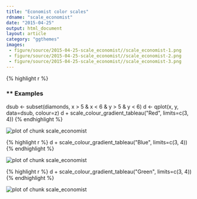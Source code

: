 ```yaml
---
title: "Economist color scales"
rdname: "scale_economist"
date: "2015-04-25"
output: html_document
layout: article
category: "ggthemes"
images:
 - figure/source/2015-04-25-scale_economist//scale_economist-1.png
 - figure/source/2015-04-25-scale_economist//scale_economist-2.png
 - figure/source/2015-04-25-scale_economist//scale_economist-3.png
---
```





{% highlight r %}
### ** Examples

dsub <- subset(diamonds, x > 5 & x < 6 & y > 5 & y < 6)
d <- qplot(x, y, data=dsub, colour=z)
d + scale_colour_gradient_tableau("Red", limits=c(3, 4))
{% endhighlight %}

![plot of chunk scale_economist](/allYourFigureAreBelongToUs/figure/source/2015-04-25-scale_economist/scale_economist-1.png) 

{% highlight r %}
d + scale_colour_gradient_tableau("Blue", limits=c(3, 4))
{% endhighlight %}

![plot of chunk scale_economist](/allYourFigureAreBelongToUs/figure/source/2015-04-25-scale_economist/scale_economist-2.png) 

{% highlight r %}
d + scale_colour_gradient_tableau("Green", limits=c(3, 4))
{% endhighlight %}

![plot of chunk scale_economist](/allYourFigureAreBelongToUs/figure/source/2015-04-25-scale_economist/scale_economist-3.png) 